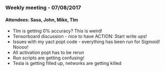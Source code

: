 ### Weekly meeting - 07/08/2017
#### Attendees: Sasa, John, Mike, TIm
- TIm is getting 0% accuracy? This is weird!
- Tensorboard discussion - nice to have
ACTION: Start write ups!
- Issues with my yact popt code - everything has been run for Sigmoid! Noooo!
- All activation popt has to be rerun
- Run scripts are getting confusing!
- Tesla is getting filled up, networks are getting killed